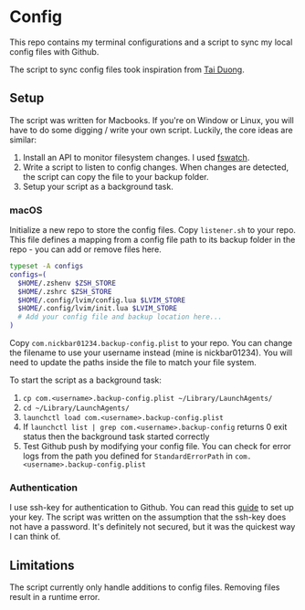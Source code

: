 # Config

This repo contains my terminal configurations and a script to sync my local
config files with Github.

The script to sync config files took inspiration from [Tai
Duong](https://medium.com/nerd-for-tech/organize-and-auto-back-up-your-zshrc-files-to-github-364a262b3227).

## Setup

The script was written for Macbooks. If you're on Window or Linux, you
will have to do some digging / write your own script. Luckily, the core
ideas are similar:

1. Install an API to monitor filesystem changes. I used [fswatch](https://github.com/emcrisostomo/fswatch).
2. Write a script to listen to config changes. When changes are detected, the
script can copy the file to your backup folder.
3. Setup your script as a background task.

### macOS

Initialize a new repo to store the config files. Copy `listener.sh` to your
repo. This file defines a mapping from a config file path to its backup folder
in the repo - you can add or remove files here.

```sh
typeset -A configs
configs=(
  $HOME/.zshenv $ZSH_STORE
  $HOME/.zshrc $ZSH_STORE
  $HOME/.config/lvim/config.lua $LVIM_STORE
  $HOME/.config/lvim/init.lua $LVIM_STORE
  # Add your config file and backup location here...
)
```

Copy `com.nickbar01234.backup-config.plist` to your repo. You can change
the filename to use your username instead (mine is nickbar01234). You will
need to update the paths inside the file to match your file system. 

To start the script as a background task:

1. `cp com.<username>.backup-config.plist ~/Library/LaunchAgents/`
2. `cd ~/Library/LaunchAgents/`
3. `launchctl load com.<username>.backup-config.plist`
4. If `launchctl list | grep com.<username>.backup-config` returns 0 exit
status then the background task started correctly
4. Test Github push by modifying your config file. You can check for error logs
from the path you defined for `StandardErrorPath` in `com.<username>.backup-config.plist`

### Authentication

I use ssh-key for authentication to Github. You can read this
[guide](https://docs.github.com/en/authentication/connecting-to-github-with-ssh/generating-a-new-ssh-key-and-adding-it-to-the-ssh-agent)
to set up your key. The script was written on the assumption that the ssh-key
does not have a password. It's definitely not secured, but it was the quickest
way I can think of.

## Limitations

The script currently only handle additions to config files. Removing files result
in a runtime error.
